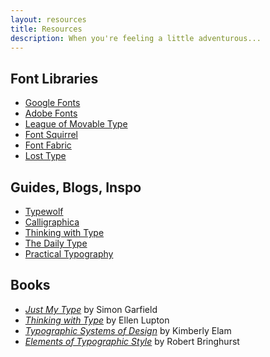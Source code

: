 ```yaml
---
layout: resources
title: Resources
description: When you're feeling a little adventurous...
---
```

## Font Libraries

* [Google Fonts](https://fonts.google.com/)
* [Adobe Fonts](https://fonts.adobe.com/)
* [League of Movable Type](https://www.theleagueofmoveabletype.com/)
* [Font Squirrel](https://www.fontsquirrel.com/)
* [Font Fabric](https://www.fontfabric.com/fonts/?sort=free-fonts)
* [Lost Type](http://losttype.com/)

## Guides, Blogs, Inspo

* [Typewolf](https://www.typewolf.com/)
* [Calligraphica](http://calligraphica.org/)
* [Thinking with Type](http://thinkingwithtype.com/)
* [The Daily Type](https://thedailytype.com/)
* [Practical Typography](https://practicaltypography.com/)

## Books

* _[Just My Type](https://www.amazon.com/Just-My-Type-About-Fonts/dp/1592407463)_ by Simon Garfield
* _[Thinking with Type](https://www.amazon.com/Thinking-Type-2nd-revised-expanded/dp/1568989695/ref=sr_1_2?s=books&ie=UTF8&qid=1422851576&sr=1-2&keywords=typographic+systems)_ by Ellen Lupton
* _[Typographic Systems of Design](https://www.amazon.com/Typographic-Systems-Design-Kimberly-Elam/dp/1568986874/ref=sr_1_1?s=books&ie=UTF8&qid=1422851654&sr=1-1&keywords=typographic+systems)_ by Kimberly Elam
* _[Elements of Typographic Style](http://www.amazon.com/Elements-Typographic-Style-Robert-Bringhurst/dp/0881792063/ref=sr_1_6?s=books&ie=UTF8&qid=1422851576&sr=1-6&keywords=typographic+systems)_ by Robert Bringhurst